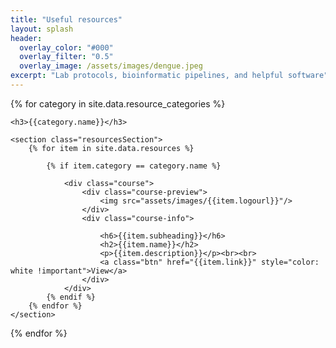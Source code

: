```yaml
---
title: "Useful resources"
layout: splash
header:
  overlay_color: "#000"
  overlay_filter: "0.5"
  overlay_image: /assets/images/dengue.jpeg
excerpt: "Lab protocols, bioinformatic pipelines, and helpful software"
---
```


{% for category in site.data.resource_categories %}
	
	<h3>{{category.name}}</h3>

	<section class="resourcesSection">
		{% for item in site.data.resources %}

			{% if item.category == category.name %}

				<div class="course">
					<div class="course-preview">
						<img src="assets/images/{{item.logourl}}"/>
					</div>
					<div class="course-info">
						
						<h6>{{item.subheading}}</h6>
						<h2>{{item.name}}</h2>
						<p>{{item.description}}</p><br><br>
						<a class="btn" href="{{item.link}}" style="color: white !important">View</a>
					</div>
				</div>
			{% endif %}
		{% endfor %}  
	</section>
	

{% endfor %}